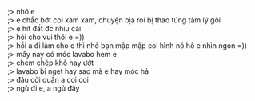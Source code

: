 ;> nhô e<br>
;> e chắc bớt coi xàm xàm, chuyện bịa ròi bị thao túng tâm lý gòi<br>
;> e hít đất đc nhiu cái<br>
;> hỏi cho vui thôi e =))<br>
;> hồi a đi làm cho e thì nhỏ bạn mập mập coi hình nó hô e nhìn ngon =))<br>
;> mấy nay có móc lavabo hem e<br>
;> chem chép khô hay ướt<br>
;> lavabo bị ngẹt hay sao mà e hay móc hả<br>
;> đâu cởi quần a coi coi<br>
;> ngủ đi e, a ngủ đây
